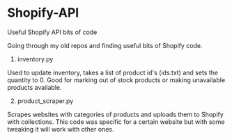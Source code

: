 # Shopify-API
Useful Shopify API bits of code

Going through my old repos and finding useful bits of Shopify code.

1. inventory.py

Used to update inventory, takes a list of product id's (ids.txt) and sets the quantity to 0. Good for marking out of stock products or making unavailable products available. 

2. product_scraper.py

Scrapes websites with categories of products and uploads them to Shopify with collections. This code was specific for a certain website but with some tweaking it will work with other ones.
